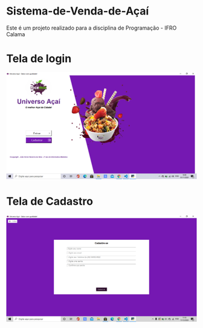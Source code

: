 # Sistema-de-Venda-de-Açaí
Este é um projeto realizado para a disciplina de Programação - IFRO Calama

# Tela de login

![Tela login](https://github.com/joaovictor78/Sistema-de-Venda-de-A-ai-/blob/master/home.png) 
# Tela de Cadastro

![Tela cadastro](https://github.com/joaovictor78/Sistema-de-Venda-de-A-ai-/blob/master/cadastro.png) 
